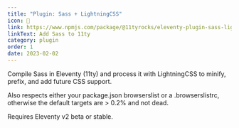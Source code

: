 ```yaml
---
title: "Plugin: Sass + LightningCSS"
icon: 🎨
link: https://www.npmjs.com/package/@11tyrocks/eleventy-plugin-sass-lightningcss
linkText: Add Sass to 11ty
category: plugin
order: 1
date: 2023-02-02
---
```


Compile Sass in Eleventy (11ty) and process it with LightningCSS to minify, prefix, and add future CSS support.

Also respects either your package.json browserslist or a .browserslistrc, otherwise the default targets are > 0.2% and not dead.

Requires Eleventy v2 beta or stable.
